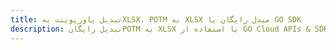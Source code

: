---title: تبدیل پاورپوینت بهXLSX، POTM به XLSX مبدل رایگان یا GO SDKdescription: تبدیل رایگانPOTM به XLSX با استفاده از GO Cloud APIs & SDK. همچنین اسناد Microsoft PowerPoint را در Cloud ایجاد، ویرایش و رندر کنید.---